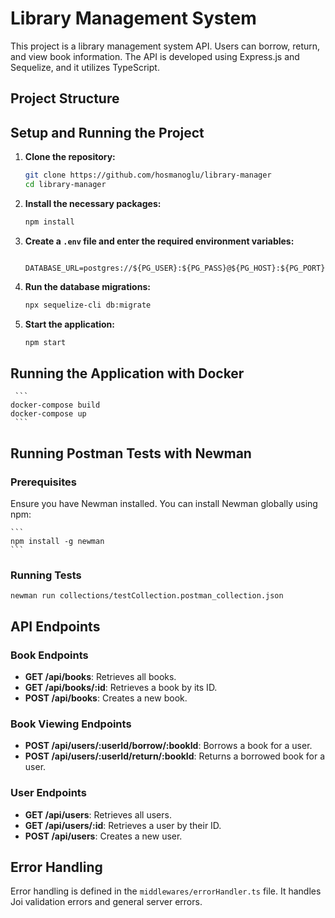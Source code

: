 # Library Management System

This project is a library management system API. Users can borrow, return, and view book information. The API is developed using Express.js and Sequelize, and it utilizes TypeScript.

## Project Structure


## Setup and Running the Project

1. **Clone the repository:**
    ```bash
    git clone https://github.com/hosmanoglu/library-manager
    cd library-manager
    ```

2. **Install the necessary packages:**
    ```bash
    npm install
    ```

3. **Create a `.env` file and enter the required environment variables:**
    ```

    DATABASE_URL=postgres://${PG_USER}:${PG_PASS}@${PG_HOST}:${PG_PORT}/${PG_DATABASE}
    ```

4. **Run the database migrations:**
    ```bash
    npx sequelize-cli db:migrate
    ```

5. **Start the application:**
    ```bash
    npm start
    ```

## Running the Application with Docker
     ```
    docker-compose build
    docker-compose up
     ```

## Running Postman Tests with Newman
### Prerequisites
Ensure you have Newman installed. You can install Newman globally using npm:

    ```
    npm install -g newman
    ```
### Running Tests

```
newman run collections/testCollection.postman_collection.json
```

## API Endpoints

### Book Endpoints

- **GET /api/books**: Retrieves all books.
- **GET /api/books/:id**: Retrieves a book by its ID.
- **POST /api/books**: Creates a new book.

### Book Viewing Endpoints

- **POST /api/users/:userId/borrow/:bookId**: Borrows a book for a user.
- **POST /api/users/:userId/return/:bookId**: Returns a borrowed book for a user.

### User Endpoints

- **GET /api/users**: Retrieves all users.
- **GET /api/users/:id**: Retrieves a user by their ID.
- **POST /api/users**: Creates a new user.

## Error Handling

Error handling is defined in the `middlewares/errorHandler.ts` file. It handles Joi validation errors and general server errors.



